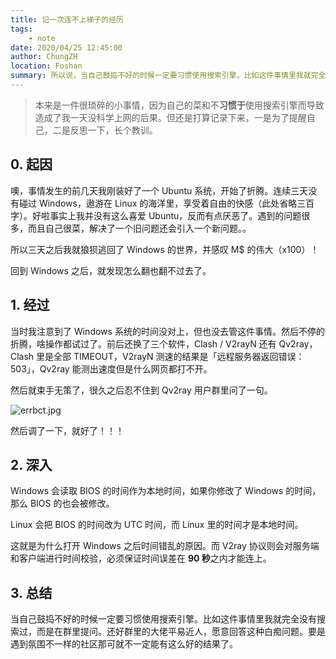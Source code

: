 ```yaml
---
title: 记一次连不上梯子的经历
tags: 
    - note
date: 2020/04/25 12:45:00
author: ChungZH
location: Foshan
summary: 所以说，当自己鼓捣不好的时候一定要习惯使用搜索引擎。比如这件事情里我就完全没有搜索过，而是在群里提问。还好群里的大佬平易近人，愿意回答这种白痴问题。要是遇到氛围不一样的社区那可就不一定能有这么好的结果了。
--- 
```


> 本来是一件很琐碎的小事情，因为自己的菜和不**习惯于**使用搜索引擎而导致造成了我一天没科学上网的后果。但还是打算记录下来，一是为了提醒自己，二是反思一下，长个教训。

## 0. 起因

噢，事情发生的前几天我刚装好了一个 Ubuntu 系统，开始了折腾。连续三天没有碰过 Windows，遨游在 Linux 的海洋里，享受着自由的快感（此处省略三百字）。好啦事实上我并没有这么喜爱 Ubuntu，反而有点厌恶了。遇到的问题很多，而且自己很菜，解决了一个旧问题还会引入一个新问题。。

所以三天之后我就狼狈逃回了 Windows 的世界，并感叹 M$ 的伟大（x100）！

回到 Windows 之后，就发现怎么翻也翻不过去了。

## 1. 经过

当时我注意到了 Windows 系统的时间没对上，但也没去管这件事情。然后不停的折腾，啥操作都试过了。前后还换了三个软件，Clash / V2rayN 还有 Qv2ray，Clash 里是全部 TIMEOUT，V2rayN 测速的结果是「远程服务器返回错误：503」，Qv2ray 能测出速度但是什么网页都打不开。

然后就束手无策了，很久之后忍不住到 Qv2ray 用户群里问了一句。

![errbct.jpg](https://i.loli.net/2020/04/25/7pwvTEegPjXCKRs.jpg)

然后调了一下，就好了！！！

## 2. 深入

Windows 会读取 BIOS 的时间作为本地时间，如果你修改了 Windows 的时间，那么 BIOS 的也会被修改。

Linux 会把 BIOS 的时间改为 UTC 时间，而 Linux 里的时间才是本地时间。

这就是为什么打开 Windows 之后时间错乱的原因。而 V2ray 协议则会对服务端和客户端进行时间校验，必须保证时间误差在 **90 秒**之内才能连上。

## 3. 总结

当自己鼓捣不好的时候一定要习惯使用搜索引擎。比如这件事情里我就完全没有搜索过，而是在群里提问。还好群里的大佬平易近人，愿意回答这种白痴问题。要是遇到氛围不一样的社区那可就不一定能有这么好的结果了。
